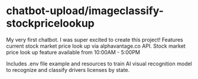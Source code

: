 # chatbot-upload/imageclassify-stockpricelookup

My very first chatbot. I was super excited to create this project!
Features current stock market price look up via alphavantage.co API.
Stock market price look up feature available from 10:00AM - 5:00PM

Includes .env file example and resources to train AI visual recognition model to recognize and classify drivers licenses by state.
